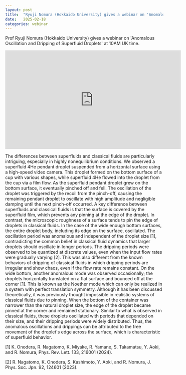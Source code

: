 ```yaml
---
layout: post
title:  "Ryuji Nomura (Hokkaido University) gives a webinar on 'Anomalous Oscillation and Dripping of Superfluid Droplets' (10AM UK time)"
date:   2025-02-18
categories: webinar
---
```

Prof Ryuji Nomura (Hokkaido University) gives a webinar on 'Anomalous Oscillation and Dripping of Superfluid Droplets' at 10AM UK time.

<iframe width="560" height="315" src="https://www.youtube.com/embed/M7owzASzaIA?si=GcpkaK-TA0z8srzz" title="YouTube video player" frameborder="0" allow="accelerometer; autoplay; clipboard-write; encrypted-media; gyroscope; picture-in-picture; web-share" referrerpolicy="strict-origin-when-cross-origin" allowfullscreen></iframe>

The differences between superfluids and classical fluids are particularly intriguing, especially in highly nonequilibrium conditions. We observed a superfluid 4He pendant droplet suspended from a horizontal surface using a high-speed video camera. This droplet formed on the bottom surface of a cup with various shapes, while superfluid 4He flowed into the droplet from the cup via a film flow. As the superfluid pendant droplet grew on the bottom surface, it eventually pinched off and fell. The oscillation of the droplet was triggered by the recoil from the pinch-off, causing the remaining pendant droplet to oscillate with high amplitude and negligible damping until the next pinch-off occurred. A key difference between superfluids and classical fluids is that the surface is covered by the superfluid film, which prevents any pinning at the edge of the droplet. In contrast, the microscopic roughness of a surface tends to pin the edge of droplets in classical fluids.
In the case of the wide enough bottom surfaces, the entire droplet body, including its edge on the surface, oscillated. The oscillation period was anomalous and independent of the droplet size [1], contradicting the common belief in classical fluid dynamics that larger droplets should oscillate in longer periods. The dripping periods were observed to be quantized at discrete values, even when the input flow rates were gradually varying [2]. This was also different from the known behaviors of dripping of classical fluids in which dripping periods are irregular and show chaos, even if the flow rate remains constant. 
On the wide bottom, another anomalous mode was observed occasionally; the droplets horizontally translated on a flat surface and bounced off at the corner [1]. This is known as the Noether mode which can only be realized in a system with perfect translation symmetry. Although it has been discussed theoretically, it was previously thought impossible in realistic systems of classical fluids due to pinning.
When the bottom of the container was narrower than the natural droplet size, the edge of the droplet became pinned at the corner and remained stationary. Similar to what is observed in classical fluids, these droplets oscillated with periods that depended on their size, and their dripping periods were widely distributed. Thus, the anomalous oscillations and drippings can be attributed to the free movement of the droplet's edge across the surface, which is characteristic of superfluid behavior.

[1] K. Onodera, R. Nagatomo, K. Miyake, R. Yamane, S. Takamatsu, Y. Aoki, and R. Nomura, Phys. Rev. Lett. 133, 216001 (2024).

[2] R. Nagatomo, K. Onodera, S. Kashimoto, Y. Aoki, and R. Nomura, J. Phys. Soc. Jpn. 92, 124601 (2023).

